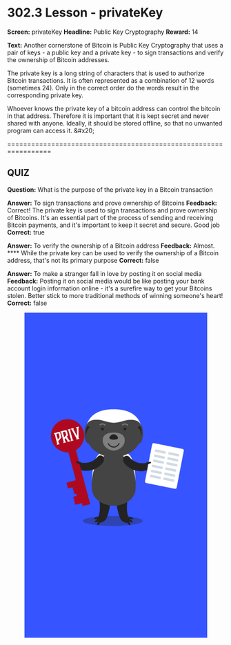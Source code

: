 # 302.3 Lesson - privateKey

**Screen:** privateKey
**Headline:** Public Key Cryptography
**Reward:** 14

**Text:** Another cornerstone of Bitcoin is Public Key Cryptography that uses a pair of keys - a public key and a private key - to sign transactions and verify the ownership of Bitcoin addresses.

The private key is a long string of characters that is used to authorize Bitcoin transactions. It is often represented as a combination of 12 words (sometimes 24). Only in the correct order do the words result in the corresponding private key.

Whoever knows the private key of a bitcoin address can control the bitcoin in that address. Therefore it is important that it is kept secret and never shared with anyone. Ideally, it should be stored offline, so that no unwanted program can access it. &amp;#x20;


=================================================================

## QUIZ

**Question:** What is the purpose of the private key in a Bitcoin transaction

**Answer:** To sign transactions and prove ownership of Bitcoins
**Feedback:** Correct! The private key is used to sign transactions and prove ownership of Bitcoins. It&#x27;s an essential part of the process of sending and receiving Bitcoin payments, and it&#x27;s important to keep it secret and secure. Good job
**Correct:** true

**Answer:** To verify the ownership of a Bitcoin address
**Feedback:** Almost. **** While the private key can be used to verify the ownership of a Bitcoin address, that&#x27;s not its primary purpose
**Correct:** false

**Answer:** To make a stranger fall in love by posting it on social media
**Feedback:** Posting it on social media would be like posting your bank account login information online - it&#x27;s a surefire way to get your Bitcoins stolen. Better stick to more traditional methods of winning someone&#x27;s heart!
**Correct:** false


<figure><img src="../.gitbook/assets/302-03.png" alt=""><figcaption></figcaption></figure>

